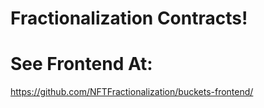 # Fractionalization Contracts!
# See Frontend At:
https://github.com/NFTFractionalization/buckets-frontend/
